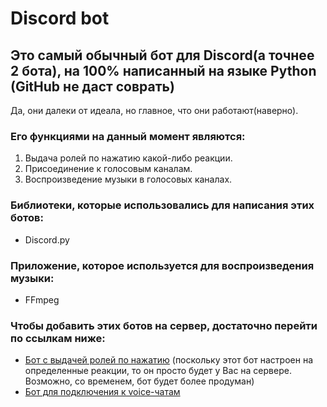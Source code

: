 # Discord bot
## Это самый обычный бот для Discord(а точнее 2 бота), на 100% написанный на языке Python (GitHub не даст соврать)  
Да, они далеки от идеала, но главное, что они работают(наверно).

### Его функциями на данный момент являются:  
1. Выдача ролей по нажатию какой-либо реакции.  
2. Присоединение к голосовым каналам.  
3. Воспроизведение музыки в голосовых каналах.  

### Библиотеки, которые использовались для написания этих ботов:  
+ Discord.py  

### Приложение, которое используется для воспроизведения музыки:  
+ FFmpeg

### Чтобы добавить этих ботов на сервер, достаточно перейти по ссылкам ниже:
+ [Бот с выдачей ролей по нажатию](https://discord.com/oauth2/authorize?client_id=786266232084627464&scope=bot&permissions=0) (поскольку этот бот настроен на определенные реакции, то он просто будет у Вас на сервере.  
Возможно, со временем, бот будет более продуман)
+ [Бот для подключения к voice-чатам](https://discord.com/api/oauth2/authorize?client_id=756073218279866461&permissions=0&scope=bot)
